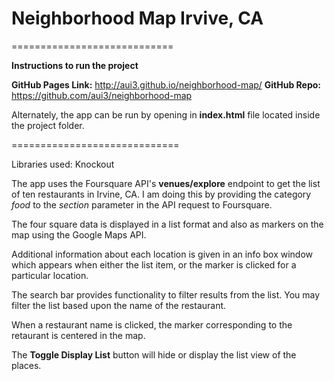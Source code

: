 <h1>Neighborhood Map Irvive, CA</h1>

============================

<b>Instructions to run the project</b>

<b>GitHub Pages Link:</b> http://aui3.github.io/neighborhood-map/
<b>GitHub Repo:</b> https://github.com/aui3/neighborhood-map

Alternately, the app can be run by opening in <b>index.html</b> file located inside the project folder.

=============================

Libraries used: Knockout

The app uses the Foursquare API's <b>venues/explore</b> endpoint to get the list of ten restaurants in Irvine, CA. I am doing this by providing the category <em>food</em> to the <em>section</em> parameter in the API request to Foursquare.


The four square data is displayed in a list format and also as markers on the map using the Google Maps API.

Additional information about each location is given in an info box window which appears when either the list item, or the marker is clicked for a particular location.


The search bar provides functionality to filter results from the list. You may filter the list based upon the name of the restaurant.

When a restaurant name is clicked, the marker corresponding to the retaurant is centered in the map.

The <b>Toggle Display List</b> button will hide or display the list view of the places.


